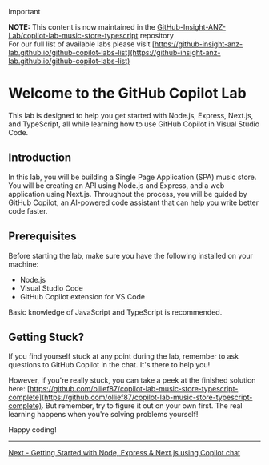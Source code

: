 > [!IMPORTANT]  
> **NOTE:** This content is now maintained in the [GitHub-Insight-ANZ-Lab/copilot-lab-music-store-typescript](https://github.com/GitHub-Insight-ANZ-Lab/copilot-lab-music-store-typescript) repository<br>
> For our full list of available labs please visit [https://github-insight-anz-lab.github.io/github-copilot-labs-list](https://github-insight-anz-lab.github.io/github-copilot-labs-list)
>
# Welcome to the GitHub Copilot Lab

This lab is designed to help you get started with Node.js, Express, Next.js, and TypeScript, all while learning how to use GitHub Copilot in Visual Studio Code.

## Introduction

In this lab, you will be building a Single Page Application (SPA) music store. You will be creating an API using Node.js and Express, and a web application using Next.js. Throughout the process, you will be guided by GitHub Copilot, an AI-powered code assistant that can help you write better code faster.

## Prerequisites

Before starting the lab, make sure you have the following installed on your machine:

- Node.js
- Visual Studio Code
- GitHub Copilot extension for VS Code

Basic knowledge of JavaScript and TypeScript is recommended.

## Getting Stuck?

If you find yourself stuck at any point during the lab, remember to ask questions to GitHub Copilot in the chat. It's there to help you!

However, if you're really stuck, you can take a peek at the finished solution here: [https://github.com/ollief87/copilot-lab-music-store-typescript-complete](https://github.com/ollief87/copilot-lab-music-store-typescript-complete). But remember, try to figure it out on your own first. The real learning happens when you're solving problems yourself!

Happy coding!

------------
[Next - Getting Started with Node, Express & Next.js using Copilot chat](./01-Step01.md)
